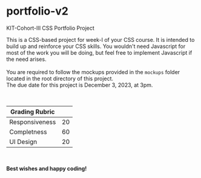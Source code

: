 # portfolio-v2
KIT-Cohort-III CSS Portfolio Project

This is a CSS-based project for week-I of your CSS course. It is intended to build up and reinforce your CSS skills. You wouldn't need Javascript for most of the work you will be doing, but feel free to implement Javascript if the need arises.
<br><br>
You are required to follow the mockups provided in the ```mockups``` folder located in the root directory of this project. 
<br>
The due date for this project is December 3, 2023, at 3pm. 
<br>

<br>

|Grading Rubric||
|---|---|
|Responsiveness|20|
|Completness|60|
|UI Design|20|
<br>



**Best wishes and happy coding!**
